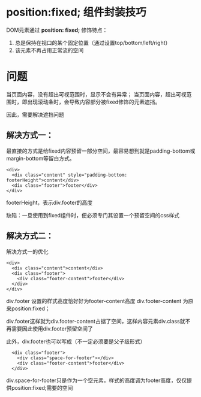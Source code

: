 # position:fixed; 组件封装技巧
DOM元素通过 **position: fixed;** 修饰特点：
1. 总是保持在视口的某个固定位置（通过设置top/bottom/left/right）
2. 该元素不再占用正常流的空间

# 问题
当页面内容，没有超出可视范围时，显示不会有异常；
当页面内容，超出可视范围时，即出现滚动条时，会导致内容部分被fixed修饰的元素遮挡。


因此，需要解决遮挡问题

## 解决方式一：
最直接的方式是给fixed内容预留一部分空间，最容易想到就是padding-bottom或margin-bottom等留白方式。

```
<div>
  <div class="content" style="padding-bottom: footerHeight">content</div>
  <div class="footer">footer</div>
</div>
```
 footerHeight，表示div.footer的高度

缺陷：一旦使用到fixed组件时，便必须专门其设置一个预留空间的css样式


## 解决方式二：
解决方式一的优化

```
<div>
  <div class="content">content</div>
  <div class="footer">
    <div class="footer-content">footer</div>
  </div>
</div>
```
div.footer 设置的样式高度恰好好为footer-content高度
div.footer-content 为原来position:fixed；

div.footer这样就为div.footer-content占据了空间，这样内容元素div.class就不再需要因此使用div.footer预留空间了

此外，div.footer也可以写成（不一定必须要是父子级形式）
```
  <div class="footer">
    <div class="space-for-footer"></div>
    <div class="footer-content">footer</div>
  </div>
```
div.space-for-footer只是作为一个空元素，样式的高度调为footer高度，仅仅提供position:fixed;需要的空间





